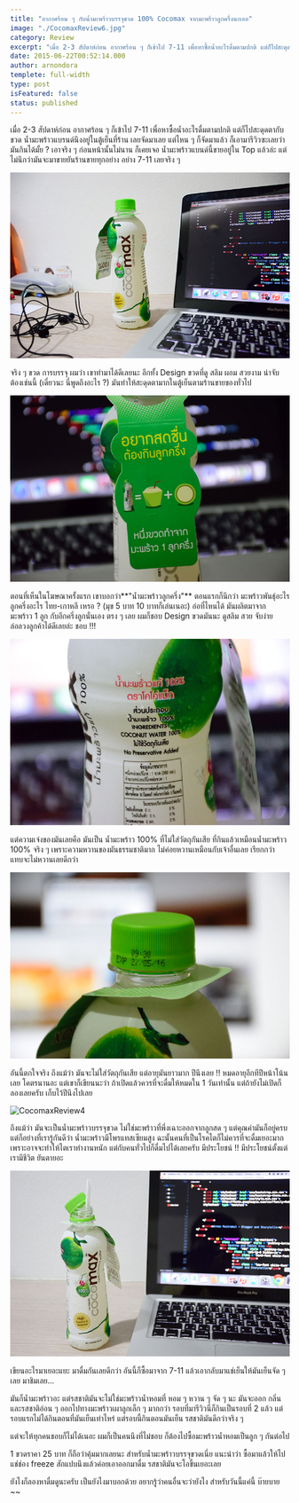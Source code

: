 ```yaml
---
title: "อากาศร้อน ๆ กับน้ำมะพร้าวบรรจุขวด 100% Cocomax จากมะพร้าวลูกครึ่งนะเออ"
image: "./CocomaxReview6.jpg"
category: Review
excerpt: "เมื่อ 2-3 สัปดาห์ก่อน อากาศร้อน ๆ ก็เข้าไป 7-11 เพื่อหาซื้อน้ำอะไรดื่มตามปกติ แต่ก็ไปสะดุดตากับขวด น้ำมะพร้าวแบรนด์นึงอยู่ในตู้เย็นที่ร้าน เลยจัดมาเลย"
date: 2015-06-22T00:52:14.000
author: arnondora
templete: full-width
type: post
isFeatured: false
status: published
---
```


เมื่อ 2-3 สัปดาห์ก่อน อากาศร้อน ๆ ก็เข้าไป 7-11 เพื่อหาซื้อน้ำอะไรดื่มตามปกติ แต่ก็ไปสะดุดตากับขวด น้ำมะพร้าวแบรนด์นึงอยู่ในตู้เย็นที่ร้าน เลยจัดมาเลย แต่ไหน ๆ ก็จัดมาแล้ว ก็เอามารีวิวซะเลยว่า มันกินได้มั้ย ?
เอาจริง ๆ ก่อนหน้านั้นไม่นาน ก็เคยเจอ น้ำมะพร้าวแบนด์นี้ขายอยู่ใน Top แล้วล่ะ แต่ไม่นึกว่ามันจะมาขายยันร้านขายทุกอย่าง อย่าง 7-11 เลยจริง ๆ

![CocomaxReview1](./CocomaxReview1.jpg)

จริง ๆ ขวด การบรรจุ ผมว่า เขาทำมาได้ดีเลยนะ อีกทั้ง Design ขวดที่ดู สลิม ผอม สวยงาม น่าจับต้องเช่นนี้ (เดี๋ยวนะ นี่พูดถึงอะไร ?) มันทำให้สะดุดตามากในตู้เย็นตามร้านขายของทั่วไป

![CocomaxReview2](./CocomaxReview2.jpg)

ตอนที่เห็นในโฆษณาครั้งแรก เขาบอกว่า**"น้ำมะพร้าวลูกครึ่ง"** ตอนแรกก็นึกว่า มะพร้าวพันธุ์อะไร ลูกครึ่งอะไร ไทย-เกาหลี เหรอ ? (มุข 5 บาท 10 บาทก็เล่นเนอะ) อ่อที่ไหนได้ มันผลิตมาจาก มะพร้าว 1 ลูก กับอีกครึ่งลูกนั่นเอง ตรง ๆ เลย ผมก็ชอบ Design ขวดมันนะ ดูสลิม สวย จับง่าย ล่อลวงลูกค้าได้ดีเลยล่ะ ชอบ !!!

![CocomaxReview3](./CocomaxReview3.jpg)

แต่ความเจ๋งของมันเลยคือ มันเป็น น้ำมะพร้าว 100% ที่ไม่ใส่วัตถุกันเสีย ที่กินแล้วเหมือนน้ำมะพร้าว 100% จริง ๆ เพราะความหวานของมันธรรมชาติมาก ไม่ค่อยหวานเหมือนกับเจ้าอื่นเลย เรียกกว่า แทบจะไม่หวานเลยดีกว่า

![CocomaxReview5](./CocomaxReview5.jpg)

อันนี้ตกใจจริง ถึงแม้ว่า มันจะไม่ใส่วัตถุกันเสีย แต่อายุมันยาวมาก ปีนึงเลย !! หมดอายุอีกทีปีหน้าโน้นเลย โคตรนานอะ แต่เขาก็เขียนนะว่า ถ้าเปิดแล้วควรที่จะดื่มให้หมดใน 1 วันเท่านั้น แต่ถ้ายังไม่เปิดก็ลองเลยครับ เก็บไว้ปีนึงไปเลย

![CocomaxReview4](./CocomaxReview4-683x1024.jpg)

ถึงแม้ว่า มันจะเป็นน้ำมะพร้าวบรรจุขวด ไม่ใช่มะพร้าวที่พึ่งเฉาะออกจากลูกสด ๆ แต่คุณค่ามันก็อยู่ครบ แต่ก็อย่างที่เรารู้กันดีว่า น้ำมะพร้าวมีโพรแทสเซียมสูง ฉะนั้นคนที่เป็นโรคไตก็ไม่ควรที่จะดื่มเยอะมาก เพราะอาจจะทำให้ไตเราทำงานหนัก แต่กับคนทั่วไปก็ดื่มไปได้เลยครับ มีประโยชน์ !! มีประโยชน์ตั้งแต่เรามีชีวิต ยันตายอะ

![CocomaxReview6](./CocomaxReview6.jpg)

เขียนอะไรมาเยอะแยะ มาดื่มกันเลยดีกว่า อันนี้ก็ซื้อมาจาก 7-11 แล้วเอากลับมาแช่เย็นให้มันเย็นจัด ๆ เลย มาชิมเลย...

มันก็น้ำมะพร้าวอะ แต่รสชาติมันจะไม่ใช่มะพร้าวน้ำหอมที่ หอม ๆ หวาน ๆ จัด ๆ นะ มันจะออก กลิ่นและรสชาติอ่อน ๆ ออกไปทางมะพร้าวเผาลูกเล็ก ๆ มากกว่า รอบที่มารีวิวนี่ก็กินเป็นรอบที่ 2 แล้ว แต่รอบแรกไม่ได้กินตอนที่มันเย็นเท่าไหร่ แต่รอบนี้กินตอนมันเย็น รสชาติมันดีกว่าจริง ๆ

แต่จะให้ทุกคนชอบก็ไม่ได้เนอะ ผมก็เป็นคนนึงที่ไม่ชอบ ก็ต้องไปซื้อมะพร้าวน้ำหอมเป็นลูก ๆ กันต่อไป

1 ขวดราคา 25 บาท ก็ถือว่าคุ้มมากเลยนะ สำหรับน้ำมะพร้าวบรรจุขวดเนี่ย แนะนำว่า ซื้อมาแล้วให้ไปแช่ช่อง freeze สักแปบนึงแล้วค่อยเอาออกมาดื่ม รสชาติมันจะโอขึ้นเยอะเลย

ยังไงก็ลองหาดื่มดูนะครับ เป็นยังไงมาบอกด้วย อยากรู้ว่าคนอื่นจะว่ายังไง สำหรับวันนี้แค่นี้ บ๊ายบาย ~~
